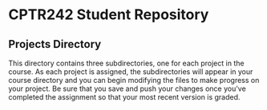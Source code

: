 # CPTR242 Student Repository

## Projects Directory

This directory contains three subdirectories, one for each project in the course.
As each project is assigned, the subdirectories will appear in your course directory and you can begin modifying the files to make progress on your project.
Be sure that you save and push your changes once you've completed the assignment so that your most recent version is graded.